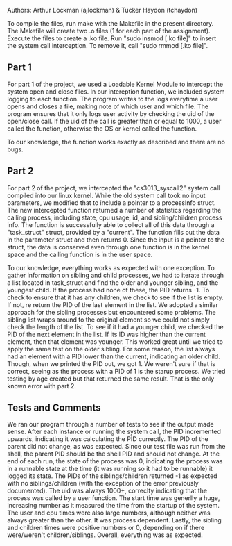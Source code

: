 Authors: Arthur Lockman (ajlockman) & Tucker Haydon (tchaydon)

To compile the files, run make with the Makefile in the present directory. The Makefile will create two .o files (1 for each part of the assignment). Execute the files to create a .ko file. Run "sudo insmod [.ko file]" to insert the system call interception. To remove it, call "sudo rmmod [.ko file]".

Part 1
--------------------------------------
For part 1 of the project, we used a Loadable Kernel Module to intercept the system open and close files. In our intereption function, we included system logging to each function. The program writes to the logs everytime a user opens and closes a file, making note of which user and which file. The program ensures that it only logs user activity by checking the uid of the open/close call. If the uid of the call is greater than or equal to 1000, a user called the function, otherwise the OS or kernel called the function. 

To our knowledge, the function works exactly as described and there are no bugs. 

Part 2
---------------------------------------
For part 2 of the project, we intercepted the "cs3013_syscall2" system call compiled into our linux kernel. While the old system call took no input parameters, we modified that to include a pointer to a processInfo struct. The new intercepted function returned a number of statistics regarding the calling process, including state, cpu usage, id, and sibling/children process info. The function is successfully able to collect all of this data through a "task_struct" struct, provided by a "current". The function fills out the data in the parameter struct and then returns 0. Since the input is a pointer to the struct, the data is conserved even through one function is in the kernel space and the calling function is in the user space. 

To our knowledge, everything works as expected with one exception. To gather information on sibling and child processes, we had to iterate through a list located in task_struct and find the older and younger sibling, and the youngest child. If the process had none of these, the PID returns -1. To check to ensure that it has any children, we check to see if the list is empty. If not, re return the PID of the last element in the list. We adopted a similar approach for the sibling processes but encountered some problems. The sibling list wraps around to the original element so we could not simply check the length of the list. To see if it had a younger child, we checked the PID of the next element in the list. If its ID was higher than the current element, then that element was younger. This worked great until we tried to apply the same test on the older sibling. For some reason, the list always had an element with a PID lower than the current, indicating an older child. Though, when we printed the PID out, we got 1. We weren't sure if that is correct, seeing as the process with a PID of 1 is the starup process. We tried testing by age created but that returned the same result. That is the only known error with part 2. 

Tests and Comments
----------------------------------------
We ran our program through a number of tests to see if the output made sense. After each instance or running the system call, the PID incremented upwards, indicating it was calculating the PID currectly. The PID of the parent did not change, as was expected. Since our test file was run from the shell, the parent PID should be the shell PID and should not change. At the end of each run, the state of the process was 0, indicating the process was in a runnable state at the time (it was running so it had to be runnable) it logged its state. The PIDs of the siblings/children returned -1 as expected with no siblings/children (with the exception of the error previously documented). The uid was always 1000+, correclty indicating that the process was called by a user function. The start time was generlly a huge, increasing number as it measured the time from the startup of the system. The user and cpu times were also large numbers, although neither was always greater than the other. It was process dependent. Lastly, the sibling and children times were positive numbers or 0, depending on if there were/weren't children/siblings. Overall, everything was as expected. 
